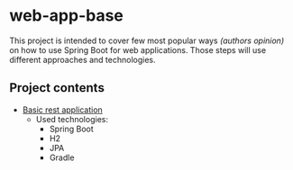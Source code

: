 # web-app-base
This project is intended to cover few most popular ways _(authors opinion)_ on how to use Spring Boot for web applications. Those steps will use different 
approaches and technologies.

## Project contents
- [Basic rest application](https://github.com/jeserkin/spring-boot-webappbase/tree/base)
  - Used technologies:
    - Spring Boot
    - H2
    - JPA
    - Gradle